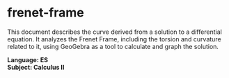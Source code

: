 # frenet-frame
This document describes the curve derived from a solution to a differential equation. It analyzes the Frenet Frame, including the torsion and curvature related to it, using GeoGebra as a tool to calculate and graph the solution. 

**Language: ES**  
**Subject: Calculus II**
